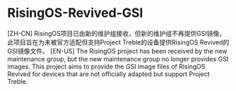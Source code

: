 # RisingOS-Revived-GSI
[ZH-CN] RisingOS项目已由新的维护组接收，但新的维护组不再提供GSI镜像，此项目旨在为未被官方适配但支持Project Treble的设备提供RisingOS Revived的GSI镜像文件。
[EN-US] The RisingOS project has been received by the new maintenance group, but the new maintenance group no longer provides GSI images. This project aims to provide the GSI image files of RisingOS Revived for devices that are not officially adapted but support Project Treble.

